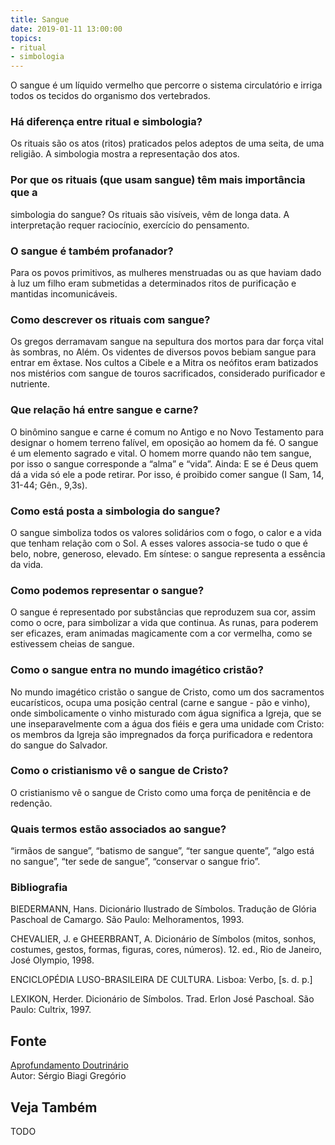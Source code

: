 ```yaml
---
title: Sangue
date: 2019-01-11 13:00:00
topics: 
- ritual
- simbologia
---
```


O sangue é um líquido vermelho que percorre o sistema circulatório e
irriga todos os tecidos do organismo dos vertebrados.

### Há diferença entre ritual e simbologia?
Os rituais são os atos (ritos) praticados pelos adeptos de uma seita, de
uma religião. A simbologia mostra a representação dos atos.

### Por que os rituais (que usam sangue) têm mais importância que a
simbologia do sangue?
Os rituais são visíveis, vêm de longa data. A interpretação requer
raciocínio, exercício do pensamento.

### O sangue é também profanador?
Para os povos primitivos, as mulheres menstruadas ou as que haviam dado
à luz um filho eram submetidas a determinados ritos de purificação e
mantidas incomunicáveis.

### Como descrever os rituais com sangue?
Os gregos derramavam sangue na sepultura dos mortos para dar força vital
às sombras, no Além. Os videntes de diversos povos bebiam sangue para
entrar em êxtase. Nos cultos a Cibele e a Mitra os neófitos eram
batizados nos mistérios com sangue de touros sacrificados, considerado
purificador e nutriente.

### Que relação há entre sangue e carne?
O binômino sangue e carne é comum no Antigo e no Novo Testamento para
designar o homem terreno falível, em oposição ao homem da fé. O sangue é
um elemento sagrado e vital. O homem morre quando não tem sangue, por
isso o sangue corresponde a “alma” e “vida”. Ainda: E se é Deus quem dá
a vida só ele a pode retirar. Por isso, é proibido comer sangue (I Sam,
14, 31-44; Gên., 9,3s).

### Como está posta a simbologia do sangue?
O sangue simboliza todos os valores solidários com o fogo, o calor e a
vida que tenham relação com o Sol. A esses valores associa-se tudo o que
é belo, nobre, generoso, elevado. Em síntese: o sangue representa a
essência da vida.

### Como podemos representar o sangue?
O sangue é representado por substâncias que reproduzem sua cor, assim
como o ocre, para simbolizar a vida que continua. As runas, para
poderem ser eficazes, eram animadas magicamente com a cor vermelha, como
se estivessem cheias de sangue.

### Como o sangue entra no mundo imagético cristão?
No mundo imagético cristão o sangue de Cristo, como um dos sacramentos
eucarísticos, ocupa uma posição central (carne e sangue - pão e
vinho), onde simbolicamente o vinho misturado com água significa a
Igreja, que se une inseparavelmente com a água dos fiéis e gera uma
unidade com Cristo: os membros da Igreja são impregnados da força
purificadora e redentora do sangue do Salvador.

### Como o cristianismo vê o sangue de Cristo?
O cristianismo vê o sangue de Cristo como uma força de penitência e de
redenção.

### Quais termos estão associados ao sangue?
“irmãos de sangue”, “batismo de sangue”, “ter sangue quente”, “algo está
no sangue”, “ter sede de sangue”, “conservar o sangue frio”.


### Bibliografia
BIEDERMANN, Hans. Dicionário Ilustrado de Símbolos. Tradução de Glória
Paschoal de Camargo. São Paulo: Melhoramentos, 1993.

CHEVALIER, J. e GHEERBRANT, A. Dicionário de Símbolos (mitos, sonhos,
costumes, gestos, formas, figuras, cores, números). 12. ed., Rio de
Janeiro, José Olympio, 1998.

ENCICLOPÉDIA LUSO-BRASILEIRA DE CULTURA. Lisboa: Verbo, \[s. d. p.\]

LEXIKON, Herder. Dicionário de Símbolos. Trad. Erlon José Paschoal.
São Paulo: Cultrix, 1997.

## Fonte
[Aprofundamento Doutrinário](https://sites.google.com/view/aprofundamentodoutrinario/sangue-ritual-e-simbologia)  
Autor: Sérgio Biagi Gregório



## Veja Também
TODO


